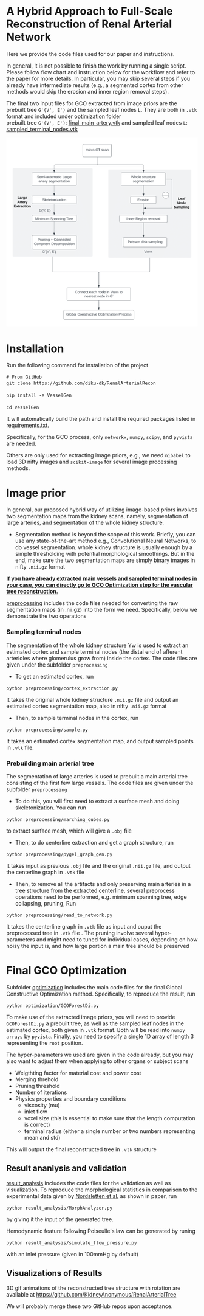 # A Hybrid Approach to Full-Scale Reconstruction of Renal Arterial Network

Here we provide the code files used for our paper and instructions. 

In general, it is not possible to finish the work by running a single script. 
Please follow flow chart and instruction below for the workflow and refer to the paper for more details. 
In particular, you may skip several steps if you already have intermediate results 
(e.g., a segmented cortex from other methods would skip the erosion and inner region removal steps). 

The final two input files for GCO extracted from image priors are the prebuilt tree ```G'(V', E')``` and the 
sampled leaf nodes ```L```. They are both in ```.vtk``` format and 
included under [optimization](./VesselGen/optimization) folder\
prebuilt tree ```G'(V', E')```: [final_main_artery.vtk](./VesselGen/optimization/final_main_artery.vtk) and
sampled leaf nodes ```L```: [sampled_terminal_nodes.vtk](./VesselGen/optimization/sampled_terminal_nodes.vtk)


![](./flowchart.png)   

# Installation

Run the following command for installation of the project

```
# From GitHub
git clone https://github.com/diku-dk/RenalArterialRecon

pip install -e VesselGen 

cd VesselGen
```
It will automatically build the path and install the required packages listed in requirements.txt.

Specifically, for the GCO process, only ```networkx```, ```numpy```, ```scipy```, and
```pyvista``` are needed.

Others are only used for extracting image priors, 
e.g., we need ```nibabel``` to load 3D nifty images and ```scikit-image``` for several image processing methods.

# Image prior

In general, our proposed hybrid way of utilizing image-based priors involves two segmentation maps from the kidney scans,
namely, segmentation of large arteries, and segmentation of the whole kidney structure. 
* Segmentation method is beyond the scope of this work. 
Briefly, you can use any state-of-the-art method e.g., Convolutional Neural Networks, to do vessel segmentation.
whole kidney structure is usually enough by a simple thresholding with potential morphological smoothings.
But in the end, make sure the two segmentation maps are simply binary images in nifty ```.nii.gz``` format

<b> <ins> If you have already extracted main vessels and sampled terminal nodes in your case, 
you can directly go to GCO Optimization step for the vascular tree reconstruction. </ins> </b>


[preprocessing](./VesselGen/preprocessing)     includes the code files needed for converting the raw segmentation maps 
(in .nii.gz) into the form we need.
Specifically, below we demonstrate the two operations

### Sampling terminal nodes
The segmentation of the whole kidney structure Yw is used to extract an estimated cortex and sample terminal nodes
(the distal end of afferent arterioles where glomerulus grow from) inside the cortex. The code files are given under the subfolder ```preprocessing```
* To get an estimated cortex, run 
```
python preprocessing/cortex_extraction.py
```
It takes the original whole kidney structure ```.nii.gz``` file 
and output an estimated cortex segmentation map, also in nifty ```.nii.gz``` format

* Then, to sample terminal nodes in the cortex, run 
```
python preprocessing/sample.py
```
It takes an estimated cortex segmentation map, and output sampled points in ```.vtk``` file.

### Prebuilding main arterial tree 

The segmentation of large arteries is used to prebuilt a main arterial tree consisting of the first few large vessels. 
The code files are given under the subfolder ```preprocessing```

* To do this, you will first need to extract a surface mesh and doing skeletonization. 
You can run 
```
python preprocessing/marching_cubes.py
``` 
to extract surface mesh, which will give a ```.obj``` file
* Then, to do centerline extraction and get a graph structure, run 

```
python preprocessing/pygel_graph_gen.py
```

It takes input as previous ```.obj``` file and the original ```.nii.gz``` file, 
and output the centerline graph in ```.vtk``` file

* Then, to remove all the artifacts and only preserving main arteries in a tree structure from the extracted centerline,
several preprocess operations need to be performed, e.g. minimum spanning tree, edge collapsing, pruning,
Run 
```
python preprocessing/read_to_network.py
```
 It takes the centerline graph in ```.vtk``` file as input and ouput the preprocessed tree in ```.vtk``` file 
. The pruning involve several hyper-parameters and 
might need to tuned for individual cases,
depending on how noisy the input is, and how large portion a main tree should be preserved



# Final GCO Optimization


Subfolder [optimization](./VesselGen/optimization) includes the main code files for the final Global Constructive Optimization method. 
Specifically, to reproduce the result, run 
```
python optimization/GCOForestDi.py
``` 
To make use of the extracted image priors, you will need to provide ```GCOForestDi.py```  a prebuilt tree, 
as well as the sampled leaf nodes in the estimated cortex, both given in ```.vtk``` format. 
Both will be read into ```numpy arrays``` by ```pyvista```.
Finally, you need to specify a single 1D array of length 3 representing the ```root``` position.

The hyper-parameters we used are given in the code already, 
but you may also want to adjust them when applying to other organs or subject scans

* Weigthting factor for material cost and power cost
* Merging threhold
* Pruning threshold
* Number of iterations
* Physics properties and boundary conditions
  * viscosity (mu)
  * inlet flow
  * voxel size (this is essential to make sure that the length computation is correct)
  * terminal radius (either a single number or two numbers representing mean and std)

This will output the final reconstructed tree in ```.vtk``` structure

## Result ananlysis and validation

[result_analysis](./VesselGen/result_analysis) includes the code files for the validation as well as visualization. 
To reproduce the morphological statistics in comparison to the experimental data given by [Nordsletten et al.](https://journals.physiology.org/doi/full/10.1152/ajpheart.00814.2005) as shown in paper, run 
```
python result_analysis/MorphAnalyzer.py
``` 
by giving it the input of the generated tree.

Hemodynamic feature following Poiseulle's law can be generated by runing
```
python result_analysis/simulate_flow_pressure.py
``` 
with an inlet pressure (given in 100mmHg by default)

## Visualizations of Results
3D gif animations of the reconstructed tree structure with rotation are available at 
https://github.com/KidneyAnonymous/RenalArterialTree

We will probably merge these two GitHub repos upon acceptance.
